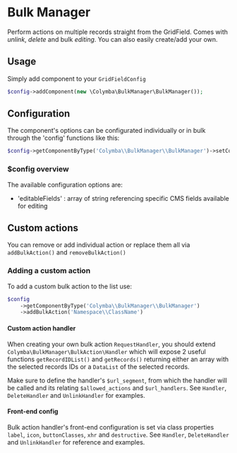 # Bulk Manager
Perform actions on multiple records straight from the GridField. Comes with *unlink*, *delete* and bulk *editing*. You can also easily create/add your own.

## Usage
Simply add component to your `GridFieldConfig`

```php
$config->addComponent(new \Colymba\BulkManager\BulkManager());
```

## Configuration
The component's options can be configurated individually or in bulk through the 'config' functions like this:

```php
$config->getComponentByType('Colymba\\BulkManager\\BulkManager')->setConfig($reference, $value);
```

### $config overview
The available configuration options are:
* 'editableFields' : array of string referencing specific CMS fields available for editing

## Custom actions
You can remove or add individual action or replace them all via `addBulkAction()` and `removeBulkAction()`

### Adding a custom action
To add a custom bulk action to the list use:

```php
$config
    ->getComponentByType('Colymba\\BulkManager\\BulkManager')
    ->addBulkAction('Namespace\\ClassName')
```

#### Custom action handler
When creating your own bulk action `RequestHandler`, you should extend `Colymba\BulkManager\BulkAction\Handler` which will expose 2 useful functions `getRecordIDList()` and `getRecords()` returning either an array with the selected records IDs or a `DataList` of the selected records.

Make sure to define the handler's `$url_segment`, from which the handler will be called and its relating `$allowed_actions` and `$url_handlers`. See `Handler`, `DeleteHandler` and `UnlinkHandler` for examples.

#### Front-end config
Bulk action handler's front-end configuration is set via class properties `label`, `icon`, `buttonClasses`, `xhr` and `destructive`. See `Handler`, `DeleteHandler` and `UnlinkHandler` for reference and examples. 
